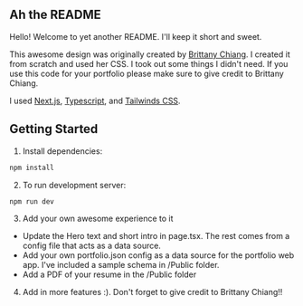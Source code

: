 ## Ah the README

Hello! Welcome to yet another README. I'll keep it short and sweet.

This awesome design was originally created by [Brittany Chiang](https://brittanychiang.com/). I created it from scratch and used her CSS. I took out some things I didn't need. If you use this code for your portfolio please make sure to give credit to Brittany Chiang. 

I used [Next.js](https://nextjs.org/docs), [Typescript](https://www.typescriptlang.org/), and [Tailwinds CSS](https://tailwindcss.com/).

## Getting Started

1. Install dependencies:

```bash
npm install
```

2. To run development server:

```bash
npm run dev
```

3. Add your own awesome experience to it
- Update the Hero text and short intro in page.tsx. The rest comes from a config file that acts as a data source.
- Add your own portfolio.json config as a data source for the portfolio web app. I've included a sample schema in /Public folder.
- Add a PDF of your resume in the /Public folder

4. Add in more features :). Don't forget to give credit to Brittany Chiang!!



